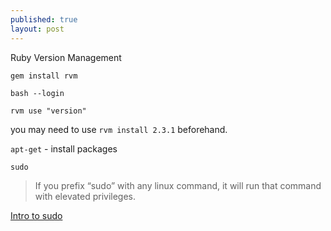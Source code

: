 ```yaml
---
published: true
layout: post
---
```


Ruby Version Management

`gem install rvm`

`bash --login`

`rvm use "version"`

you may need to use `rvm install 2.3.1` beforehand.



`apt-get` - install packages

`sudo`

> If you prefix “sudo” with any linux command, it will run that command with elevated privileges.

[Intro to sudo](https://linuxacademy.com/blog/linux/linux-commands-for-beginners-sudo/) 

